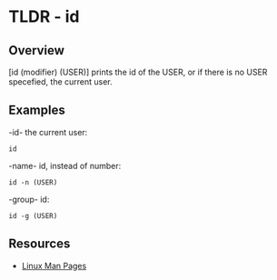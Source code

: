 TLDR - id
==========

Overview
--------

[id (modifier) (USER)] prints the id of the USER, or if there is no USER specefied, the current user.

Examples
--------

-id- the current user:
	
	id

-name- id, instead of number:
	
	id -n (USER)

-group- id:
	
	id -g (USER)


Resources
---------

- [Linux Man Pages](http://man7.org/linux/man-pages/man1/id.1.html)

